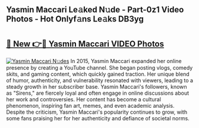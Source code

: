 ## Yasmin Maccari Le𝚊ked N𝚞de - Part-0z1 Video Photos - Hot Onlyf𝚊ns Le𝚊ks DB3yg

# <h2><a href="http://ab26147.deff.icu/?id=Yasmin+Maccari">🔗 New 👉🔴 Yasmin Maccari VIDEO Photos</a></h2>

[![Yasmin Maccari N𝚞des](https://i.imgur.com/rIISA9y.gif)](http://ab26147.deff.icu/?id=Yasmin+Maccari)
In 2015, Yasmin Maccari expanded her online presence by creating a YouTube channel. She began posting vlogs, comedy skits, and gaming content, which quickly gained traction. Her unique blend of humor, authenticity, and vulnerability resonated with viewers, leading to a steady growth in her subscriber base. Yasmin Maccari's followers, known as "Sirens," are fiercely loyal and often engage in online discussions about her work and controversies. Her content has become a cultural phenomenon, inspiring fan art, memes, and even academic analysis. Despite the criticism, Yasmin Maccari's popularity continues to grow, with some fans praising her for her authenticity and defiance of societal norms.
